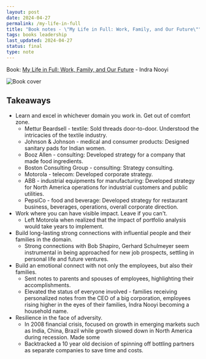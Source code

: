 ```yaml
---
layout: post
date: 2024-04-27
permalink: /my-life-in-full
title: "Book notes - \"My Life in Full: Work, Family, and Our Future\""
tags: books leadership
last_updated: 2024-04-27
status: final
type: note
---
```


Book: [My Life in Full: Work, Family, and Our Future](https://www.goodreads.com/book/show/57499853-my-life-in-full) - Indra Nooyi

![Book cover](https://m.media-amazon.com/images/I/81by52snSjL._AC_UY218_.jpg)

## Takeaways

* Learn and excel in whichever domain you work in. Get out of comfort zone.
  * Mettur Beardsell - textile: Sold threads door-to-door. Understood the intricacies of the textile industry.
  * Johnson & Johnson - medical and consumer products: Designed sanitary pads for Indian women.
  * Booz Allen - consulting: Developed strategy for a company that made food ingredients.
  * Boston Consulting Group - consulting: Strategy consulting.
  * Motorola - telecom: Developed corporate strategy.
  * ABB - industrial equipments for manufacturing: Developed strategy for North America operations for industrial customers and public utilities.
  * PepsiCo - food and beverage: Developed strategy for restaurant business, beverages, operations, overall corporate direction.
* Work where you can have visible impact. Leave if you can't.
  * Left Motorola when realized that the impact of portfolio analysis would take years to implement.
* Build long-lasting strong connections with influential people and their families in the domain.
  * Strong connections with Bob Shapiro, Gerhard Schulmeyer seem instrumental in being approached for new job prospects, settling in personal life and future ventures.
* Build an emotional connect with not only the employees, but also their families.
  * Sent notes to parents and spouses of employees, highlighting their accomplishments. 
  * Elevated the status of everyone involved - families receiving personalized notes from the CEO of a big corporation, employees rising higher in the eyes of their families, Indra Nooyi becoming a household name.
* Resilience in the face of adversity.
  * In 2008 financial crisis, focused on growth in emerging markets such as India, China, Brazil while growth slowed down in North America during recession. Made some 
  * Backtracked a 10 year old decision of spinning off bottling partners as separate companies to save time and costs.
